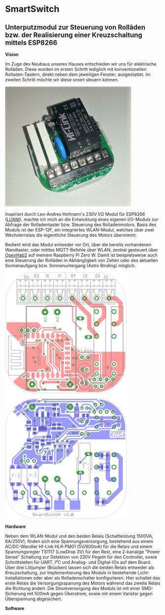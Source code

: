 # SmartSwitch
## Unterputzmodul zur Steuerung von Rolläden bzw. der Realisierung einer Kreuzschaltung mittels ESP8266

**Vision**

Im Zuge des Neubaus unseres Hauses entschieden wir uns für elektrische Rolläden. Diese wurden im ersten Schritt lediglich mit konventionellen Rolladen-Tastern, direkt neben dem jeweiligen Fenster, ausgestattet.
Im zweiten Schritt möchte wir diese *smart* steuern können.

![SmartSwitch Modul](/images/SmartSwitch.jpg)

Inspiriert durch Leo-Andres Hofmann's 230V I/O Modul für ESP8266 ([LUANI](https://luani.de/projekte/esp8266-hvio/)), machte ich mich an die Entwicklung eines eigenen I/O-Moduls zur Abfrage der Rolladentaster bzw. Steuerung des Rolladenmotors. Basis des Moduls ist der ESP-12F, ein integriertes WLAN-Modul, welches über zwei Wechslerrelais die eigentliche Steuerung des Motors übernimmt.

Bedient wird das Modul entweder vor Ort, über die bereits vorhandenen Wandtaster, oder mittles MQTT-Befehle über WLAN, zentral gesteuert über [OpenHab2](https://docs.openhab.org/index.html) auf meinem Raspberry Pi Zero W. Damit ist beispielsweise auch eine Steuerung der Rolläden in Abhängligkeit von Zeiten oder des aktuellen Sonnenaufgang bzw. Sonnenuntergang (Astro Binding) möglich.

![PCB Top](/images/Top.png)   ![PCB Bottom](/images/Bottom.png)


**Hardware**

Neben dem WLAN-Modul und den beiden Relais (Schaltleistung 1500VA, 6A/250V), finden sich eine Spannungsversorgung, bestehend aus einem AC/DC-Wandler HI-Link HLK-PM01 (5V/600mA) für die Relais und einem Spannungsregler TS1117 (LowDrop 3V) für den Rest, eine 2-kanalige "Power Sense" Schaltung zur Detektion  von 230V Pegeln für den Controller, sowie Schnittstellen für UART, I²C und Analog- und Digital-IOs auf dem Board.
Über drei Lötjumper (Brücken) lassen sich die beiden Relais entweder als Kreuzschaltung, zur Implementierung des Moduls in bestehende Licht-Installationen oder aber als Rolladenschalter konfigurieren. Hier schaltet das erste Relais die Versorgungsspanung des Motors während das zweite Relais die Richtung ändert.
Die Stromversorgung des Moduls ist mit einer SMD-Sicherung mit 500mA gegen Überstrom, sowie mit einem Varistor gegen Überspannung abgesichert.


**Software**

